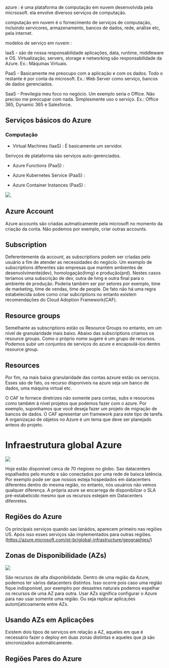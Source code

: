 
azure : é uma plataforma de computação em nuvem desenvolvida pela
micrsosoft. ela envolve diversos serviços de computação. 


computação em nuvem é o fornecimento de serviços de computação, incluindo
servicores, armazenamento, bancos de dados, rede, análise etc, pela 
internet. 

modelos de serviço em nuvem : 

IaaS - são de nossa responsabilidade aplicações, data, runtime, middleware
e OS. Virtualização, servers, storage e networking são responsabilidade 
da Azure.  Ex.: Máquinas Virtuais.

PaaS  - Basicamente me preocupo com a aplicação e com os dados. Todo o 
restante é por conta da microsoft. Ex.: Web Server como serviço, 
bancos de dados gerenciados. 


SaaS - Previlegia meu foco no negócio. Um exemplo seria o Office. Não preciso
me preocupar com nada. Simplesmente uso o serviço. Ex.: Office 365, 
Dynamic 365 e Salesforce.



## Serviços básicos do Azure

### Computação 

- Virtual Machines (IaaS) :  É basicamente um servidor.  


Serivços de plataforma são serviços auto-gerenciados. 
- Azure Functions (PaaS) :

- Azure Kubernetes Service (PaaS) : 

- Azure Container Instances (PaaS) :



![](/scope-levels.png).


## Azure Account

Azure accounts são criadas autmaticamente pela microsoft no momento da criação da
conta. Não podemos por exemplo, criar outras accounts. 

## Subscription 

Deferentemente da account, as subscriptions podem ser criadas pelo usuário a fim de 
atender as necessidades do negócio. Um exemplo de subscriptions diferentes são empresas que mantém 
ambientes de desenvolvimente(dev), homologação(hmg) e produção(prd). Nestes casos teríamos uma 
subscrição de dev, outra de hmg e outra final para o ambiente de produção.  Poderia também
ser por setores por exemplo, time de marketing, time de vendas, time de people. De fato não 
há uma regra estabelecida sobre como criar subcriptions no entanto existem recomendações do 
Cloud Adoption Framework(CAF).


## Resource groups

Semelhante as subscriptions estão os Resource Groups no entanto, em um nível de granularidade 
mais baixo. Abaixo das subscriptions criamos os resource groups. Como o próprio nome sugere
é um grupo de recursos. Podemos subir um conjuntos de serviços do azure e encapsulá-los dentro
resource group. 

## Resources 

Por fim, na mais baixa granularidade das contas azxure estão os serviços. Esses são de fato, os
recurso disponíveis na azure seja um banco de dados, uma máquina virtual etc. 



O CAF te fornece diretrizes não somente para contas, subs e resources como também à nível 
projetos que podemos fazer com o azure.  Por exemplo, suponhamos que você deseja fazer 
um projeto de migração de bancos de dados. O CAF apresentar um framework para este tipo
de tarefa. A organizaçao de objetos no Azure é um tema que deve ser planejado
anteos do projeto. 

# Infraestrutura global Azure

![](azure_regions-1.png) 

Hoje estão disponível cerca de 70 rtegioes no globo. Sao datacenters espalhados pelo 
mundo e são conectados por uma rede de baixca latência. Por exemplo pode ser que 
nossos esteja hospedados em datacenters diferentes dentro do mesma região, no entanto, 
nós usuários não vemos qualquer diferença.  A própria azure se encarrega de disponibilzar
o SLA pré-estabelicido mesmo que os recursos estejam em Datacenters difenretes. 

## Regiões do Azure

Os principais serviços quando sao lanádos, aparecem primeiro nas regiões US. Após 
isso esses serviços são implementados para outras regiões. (https://azure.microsoft.com/pt-br/global-infrastructure/geographies/)


## Zonas de Disponibilidade (AZs)

![](AzureREgions.png)

São recursos de alta disponibilidade. 
Dentro de uma região da Azure, podemos ter vários datacenters distintos. Isso ocorre
pois caso uma região fique indisponível, por exemplro por desastres naturais podemos 
espelhar os recursos de uma AZ para outra.  Usar AZs significa configurar o Azure para 
nao usar somente uma região. Ou seja replicar aplica;óes autom[aticoamente entre AZs. 

## Usando AZs em Aplicações

Existem dois tipos de serviços em relação a AZ, aqueles em que é necessário fazer
o deploy em duas zonas distintas e aqueles que já são sincronizados automáticamente.

## Regiões Pares do Azure

